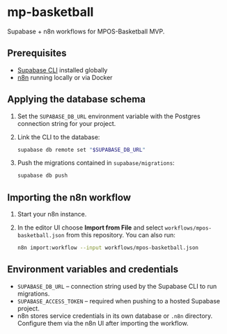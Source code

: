 # mp-basketball

Supabase + n8n workflows for MPOS-Basketball MVP.

## Prerequisites

- [Supabase CLI](https://supabase.com/docs/guides/cli) installed globally
- [n8n](https://n8n.io/) running locally or via Docker

## Applying the database schema

1. Set the `SUPABASE_DB_URL` environment variable with the Postgres connection string for your project.
2. Link the CLI to the database:

   ```bash
   supabase db remote set "$SUPABASE_DB_URL"
   ```
3. Push the migrations contained in `supabase/migrations`:

   ```bash
   supabase db push
   ```

## Importing the n8n workflow

1. Start your n8n instance.
2. In the editor UI choose **Import from File** and select `workflows/mpos-basketball.json` from this repository.
   You can also run:

   ```bash
   n8n import:workflow --input workflows/mpos-basketball.json
   ```

## Environment variables and credentials

- `SUPABASE_DB_URL` – connection string used by the Supabase CLI to run migrations.
- `SUPABASE_ACCESS_TOKEN` – required when pushing to a hosted Supabase project.
- n8n stores service credentials in its own database or `.n8n` directory. Configure them via the n8n UI after importing the workflow.

